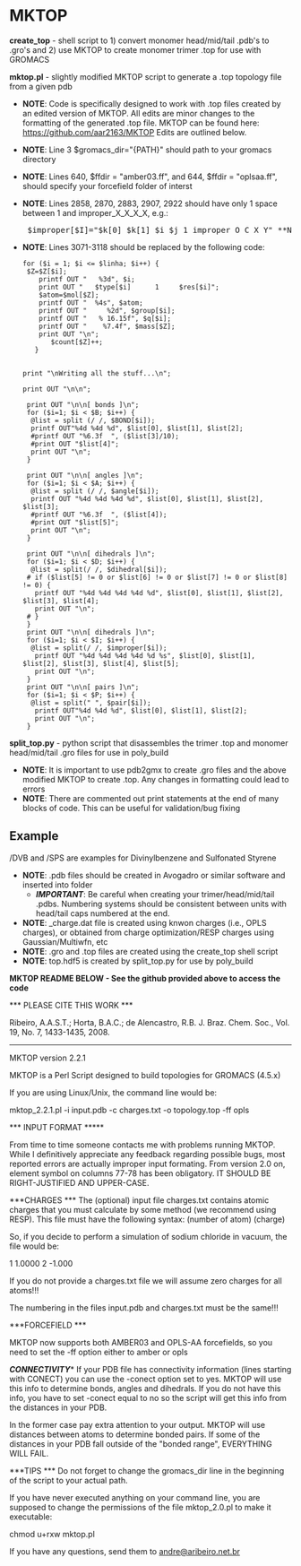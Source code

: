 # MKTOP
**create_top** - shell script to 1) convert monomer head/mid/tail .pdb's to .gro's and 2) use MKTOP to create monomer trimer .top for use with GROMACS

**mktop.pl** - slightly modified MKTOP script to generate a .top topology file from a given pdb
 - **NOTE**: Code is specifically designed to work with .top files created by an edited version of MKTOP. All edits are minor changes to the formatting of the generated .top file. MKTOP can be found here: https://github.com/aar2163/MKTOP Edits are outlined below.
 - **NOTE**: Line 3 $gromacs_dir="{PATH}" should path to your gromacs directory
 - **NOTE**: Lines 640, $ffdir = "amber03.ff", and 644, $ffdir = "oplsaa.ff", should specify your forcefield folder of interst
 - **NOTE**: Lines 2858, 2870, 2883, 2907, 2922 should have only 1 space between 1 and improper_X_X_X_X, e.g.:
   <pre> $improper[$I]="$k[0] $k[1] $i $j 1 improper_O_C_X_Y" **NOT** $improper[$I]="$k[0] $k[1] $i $j 1    improper_O_C_X_Y" </pre>
 - **NOTE**: Lines 3071-3118 should be replaced by the following code:

   ```
   for ($i = 1; $i <= $linha; $i++) {
    $Z=$Z[$i];
       printf OUT "   %3d", $i;
       print OUT "   $type[$i]      1     $res[$i]";
       $atom=$mol[$Z];
       printf OUT "  %4s", $atom;
       printf OUT "     %2d", $group[$i];
       printf OUT "   % 16.15f", $q[$i];
       printf OUT "    %7.4f", $mass[$Z];
       print OUT "\n";
          $count[$Z]++;
      }
   
   
   print "\nWriting all the stuff...\n";
   
   print OUT "\n\n";
   
    print OUT "\n\n[ bonds ]\n";
    for ($i=1; $i < $B; $i++) {
     @list = split (/ /, $BOND[$i]);
     printf OUT"%4d %4d %d", $list[0], $list[1], $list[2];
     #printf OUT "%6.3f  ", ($list[3]/10);
     #print OUT "$list[4]";
     print OUT "\n";
    }
   
    print OUT "\n\n[ angles ]\n";
    for ($i=1; $i < $A; $i++) {
     @list = split (/ /, $angle[$i]);
     printf OUT "%4d %4d %4d %d", $list[0], $list[1], $list[2], $list[3];
     #printf OUT "%6.3f  ", ($list[4]);
     #print OUT "$list[5]";
     print OUT "\n";
    }
   
    print OUT "\n\n[ dihedrals ]\n";
    for ($i=1; $i < $D; $i++) {
     @list = split(/ /, $dihedral[$i]);
    # if ($list[5] != 0 or $list[6] != 0 or $list[7] != 0 or $list[8] != 0) {
      printf OUT "%4d %4d %4d %4d %d", $list[0], $list[1], $list[2], $list[3], $list[4];
      print OUT "\n";
    # }
    }
    print OUT "\n\n[ dihedrals ]\n";
    for ($i=1; $i < $I; $i++) {
     @list = split(/ /, $improper[$i]);
      printf OUT "%4d %4d %4d %4d %d %s", $list[0], $list[1], $list[2], $list[3], $list[4], $list[5];
      print OUT "\n";
    }
    print OUT "\n\n[ pairs ]\n";
    for ($i=1; $i < $P; $i++) {
     @list = split(" ", $pair[$i]);
      printf OUT"%4d %4d %d", $list[0], $list[1], $list[2];
      print OUT "\n";
    }
   ```

**split_top.py** - python script that disassembles the trimer .top and monomer head/mid/tail .gro files for use in poly_build
 - **NOTE**: It is important to use pdb2gmx to create .gro files and the above modified MKTOP to create .top. Any changes in formatting could lead to errors
 - **NOTE**: There are commented out print statements at the end of many blocks of code. This can be useful for validation/bug fixing

## Example
/DVB and /SPS are examples for Divinylbenzene and Sulfonated Styrene
 - **NOTE**: .pdb files should be created in Avogadro or similar software and inserted into folder
   - ***IMPORTANT***: Be careful when creating your trimer/head/mid/tail .pdbs. Numbering systems should be consistent between units with head/tail caps numbered at the end.
 - **NOTE**: _charge.dat file is created using knwon charges (i.e., OPLS charges), or obtained from charge optimization/RESP charges using Gaussian/Multiwfn, etc
 - **NOTE**: .gro and .top files are created using the create_top shell script
 - **NOTE**: top.hdf5 is created by split_top.py for use by poly_build






**MKTOP README BELOW - See the github provided above to access the code**

*** PLEASE CITE THIS WORK ***

Ribeiro, A.A.S.T.; Horta, B.A.C.; de Alencastro, R.B.  J. Braz. Chem. Soc., Vol. 19, No. 7, 1433-1435, 2008.

*************************************

MKTOP version 2.2.1

MKTOP is a Perl Script designed to build topologies for GROMACS (4.5.x)

If you are using Linux/Unix, the command line would be:

mktop_2.2.1.pl -i input.pdb -c charges.txt -o topology.top -ff opls

*** INPUT FORMAT *****

From time to time someone contacts me with problems running MKTOP. While I
definitively appreciate any feedback regarding possible bugs, most reported
errors are actually improper input formating. From version 2.0 on, element
symbol on columns 77-78 has been obligatory. IT SHOULD BE RIGHT-JUSTIFIED AND
UPPER-CASE.

***CHARGES ***
The (optional) input file charges.txt contains atomic charges that you must calculate by some method (we recommend using RESP).
This file must have the following syntax:
(number of atom) (charge)

So, if you decide to perform a simulation of sodium chloride in vacuum, the file would be:

1 1.0000
2 -1.000

If you do not provide a charges.txt file we will assume zero charges for all
atoms!!!

The numbering in the files input.pdb and charges.txt must be the same!!!

***FORCEFIELD ***

MKTOP now supports both AMBER03 and OPLS-AA forcefields, so you need to set
the -ff option either to amber or opls

***CONNECTIVITY****
If your PDB file has connectivity information (lines starting with CONECT) you
can use the -conect option set to yes. MKTOP will use this info to determine
bonds, angles and dihedrals. If you do not have this info, you have to set
-conect equal to no so the script will get this info from the distances in
your PDB. 

In the former case pay extra attention to your output. MKTOP will
use distances between atoms to determine bonded pairs. If some of the
distances in your PDB fall outside of the "bonded range", EVERYTHING WILL
FAIL.

***TIPS ***
Do not forget to change the gromacs_dir line in the beginning of the script to your actual path.

If you have never executed anything on your command line, you are supposed to change the permissions of the file mktop_2.0.pl to make it executable:

chmod u+rxw mktop.pl

If you have any questions, send them to andre@aribeiro.net.br

